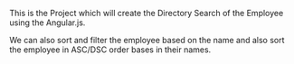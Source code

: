 This is the Project which will create the Directory Search of the Employee using the Angular.js.

We can also sort and filter the employee based on the name and also sort the employee in ASC/DSC order bases in their names.
